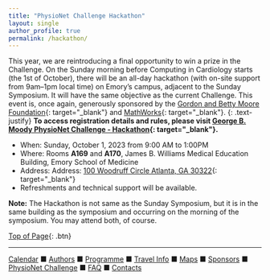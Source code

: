 ```yaml
---
title: "PhysioNet Challenge Hackathon"
layout: single
author_profile: true
permalink: /hackathon/
---
```


<a name="top"></a>


This year, we are reintroducing a final opportunity to win a prize in the Challenge. On the Sunday morning before Computing in Cardiology starts (the 1st of October), there will be an all-day hackathon (with on-site support from 9am–1pm local time) on Emory’s campus, adjacent to the Sunday Symposium. It will have the same objective as the current Challenge. This event is, once again, generously sponsored by the [Gordon and Betty Moore Foundation](https://www.moore.org/){: target="_blank"} and [MathWorks](https://www.mathworks.com/){: target="_blank"}.
{: .text-justify}
**To access registration details and rules, please visit [George B. Moody PhysioNet Challenge - Hackathon](https://moody-challenge.physionet.org/2023/#hackathon){: target="_blank"}.**

* When: Sunday, October 1, 2023 from 9:00 AM to 1:00PM 
* Where: Rooms **A169** and **A170**, James B. Williams Medical Education Building, Emory School of Medicine
* Address: Address: [100 Woodruff Circle Atlanta, GA 30322](https://goo.gl/maps/s3ojFmzesXYqnWjG7){: target="_blank"}
* Refreshments and technical support will be available. 

<p class="notice--warning">
	<strong>Note:</strong> The Hackathon is not same as the Sunday Symposium, but it is in the same building as the symposium and occurring on the morning of the symposium. You may attend both, of course.</p>


[Top of Page](#top){: .btn}

---

[Calendar](../dates/) &#9632; [Authors](../authors) &#9632; [Programme](../programme/) &#9632; [Travel Info](../travel/) &#9632; [Maps](../map) &#9632; [Sponsors](../sponsors/) &#9632; [PhysioNet Challenge](../challenge/) &#9632; [FAQ](../faq/) &#9632; [Contacts](../contact/)